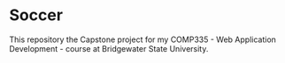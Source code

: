 # Soccer
This repository the Capstone project for my COMP335 - Web Application Development - course at Bridgewater State University.
